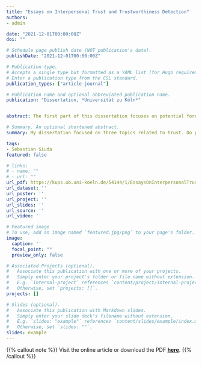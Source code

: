 ```yaml
---
title: "Essays on Interpersonal Trust and Trustworthiness Detection"
authors:
- admin

date: "2021-12-01T00:00:00Z"
doi: ""

# Schedule page publish date (NOT publication's date).
publishDate: "2021-12-01T00:00:00Z"

# Publication type.
# Accepts a single type but formatted as a YAML list (for Hugo requirements).
# Enter a publication type from the CSL standard.
publication_types: ["article-journal"]

# Publication name and optional abbreviated publication name.
publication: "Dissertation, *Universität zu Köln*"


abstract: The first part of this dissertation focuses on potential foreign language effects on trust. Research shows that the use of a foreign language may alter people’s choices. Thus, interpersonal trust could also be susceptible to such effects. However, although the use of foreign language influenced choices in moral dilemmas, we did not find foreign language effects on trust or trustworthiness decisions. These findings are in line with the idea that interpersonal trust is principled. The second part of this dissertation focuses on trust accuracy. Judgments about people’s trustworthiness are made frequently and have important real-life consequences. However, the accuracy of these judgments is debated. I therefore systematically reviewed the current evidence for accurate trustworthiness detection. The overall evidence for accuracy was mixed; while the evidence for accurate trustworthiness detection from neutral photographs was limited, trustworthiness detection appeared to be more accurate when the rater and target interacted, when the target presentation resembled face-to-face contact, and when the target presentations contained cues or signals about the target’s trustworthiness. The third part of this dissertation empirically investigated trustworthiness detection accuracy. Results indicated that trustors’ specific trustworthiness detection was inaccurate when the participants had only limited time to get acquainted (Study 1) but was accurate when the participants were acquainted (Studies 2–4). Moreover, this accuracy was mediated by the simple heuristic “do I have a good relationship with this person?” (Studies 3–4). Importantly, while trustors accurately detected whether a trustee would be trustworthy toward them, they failed to detect whether a trustee would be trustworthy in general (Studies 3–4). Thus, rather than asking whether people know who is generally trustworthy, the more relevant question to ask is whether people know whom they can personally trust.

# Summary. An optional shortened abstract.
summary: My dissertation focused on three topics related to trust. Do people trust differently in their first vs. second language? Do people know whom to trust? Does the acquaintanceship between people predict how accurate they are at detecting trustworthiness?

tags:
- Sebastian Siuda
featured: false

# links:
# - name: ""
# - url: ""
url_pdf: https://kups.ub.uni-koeln.de/54144/1/EssaysOnInterpersonalTrustAndTrustworthinessDetection.pdf
url_dataset: ''
url_poster: ''
url_project: ''
url_slides: ''
url_source: ''
url_video: ''

# Featured image
# To use, add an image named `featured.jpg/png` to your page's folder. 
image:
  caption: ''
  focal_point: ""
  preview_only: false

# Associated Projects (optional).
#   Associate this publication with one or more of your projects.
#   Simply enter your project's folder or file name without extension.
#   E.g. `internal-project` references `content/project/internal-project/index.md`.
#   Otherwise, set `projects: []`.
projects: []

# Slides (optional).
#   Associate this publication with Markdown slides.
#   Simply enter your slide deck's filename without extension.
#   E.g. `slides: "example"` references `content/slides/example/index.md`.
#   Otherwise, set `slides: ""`.
slides: example
---
```


{{% callout note %}}
Visit the online article or download the PDF [**here**](https://kups.ub.uni-koeln.de/54144/).
{{% /callout %}}